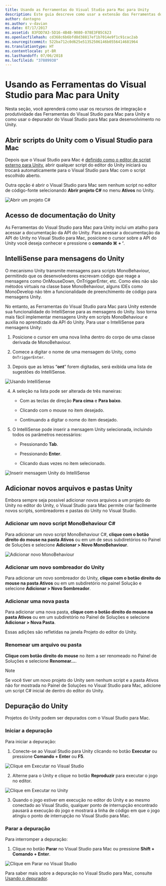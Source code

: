 ```yaml
---
title: Usando as Ferramentas do Visual Studio para Mac para Unity
description: Este guia descreve como usar a extensão das Ferramentas do Visual Studio para Mac para Unity
author: dantogno
ms.author: v-davian
ms.date: 07/17/2017
ms.assetid: 83FDD7A3-5D16-4B4B-9080-078E3FB5C623
ms.openlocfilehash: cd368c6b6bfd8d38817ef1b7014e9f1c91cac2ab
ms.sourcegitcommit: 522ba712c0d625e51352506146b0556414681964
ms.translationtype: HT
ms.contentlocale: pt-BR
ms.lasthandoff: 07/06/2018
ms.locfileid: "37889938"
---
```

# <a name="using-visual-studio-for-mac-tools-for-unity"></a>Usando as Ferramentas do Visual Studio para Mac para Unity

Nesta seção, você aprenderá como usar os recursos de integração e produtividade das Ferramentas do Visual Studio para Mac para Unity e como usar o depurador do Visual Studio para Mac para desenvolvimento no Unity.

## <a name="opening-unity-scripts-in-visual-studio-for-mac"></a>Abrir scripts do Unity com o Visual Studio para Mac

Depois que o Visual Studio para Mac é [definido como o editor de script externo para Unity](setup-vsmac-tools-unity.md#configure-unity-for-use-with-visual-studio-for-mac), abrir qualquer script do editor do Unity iniciará ou trocará automaticamente para o Visual Studio para Mac com o script escolhido aberto.

Outra opção é abrir o Visual Studio para Mac sem nenhum script no editor de código-fonte selecionando **Abrir projeto C#** no menu **Ativos** no Unity.

![Abrir um projeto C#](media/using-vsmac-tools-unity-image1.png)

## <a name="unity-documentation-access"></a>Acesso de documentação do Unity

As Ferramentas do Visual Studio para Mac para Unity inclui um atalho para acessar a documentação da API do Unity. Para acessar a documentação da API do Unity no Visual Studio para Mac, posicione o cursor sobre a API do Unity você deseja conhecer e pressione o **comando ⌘ + ‘**.

## <a name="intellisense-for-unity-messages"></a>IntelliSense para mensagens do Unity
O mecanismo Unity transmite mensagens para scripts MonoBehaviour, permitindo que os desenvolvedores escrevam código que reage a mensagens como OnMouseDown, OnTriggerEnter, etc. Como eles não são métodos virtuais na classe base MonoBehaviour, alguns IDEs como MonoDevelop não têm a funcionalidade de preenchimento de código para mensagens Unity.

No entanto, as Ferramentas do Visual Studio para Mac para Unity estende sua funcionalidade do IntelliSense para as mensagens do Unity. Isso torna mais fácil implementar mensagens Unity em scripts MonoBehaviour e auxilia no aprendizado da API do Unity. Para usar o IntelliSense para mensagens Unity:

1.  Posicione o cursor em uma nova linha dentro do corpo de uma classe derivada de MonoBehaviour.

2.  Comece a digitar o nome de uma mensagem do Unity, como `OnTriggerEnter`.

3.  Depois que as letras “**ont**” forem digitadas, será exibida uma lista de sugestões do IntelliSense.

  ![Usando IntelliSense](media/using-vsmac-tools-unity-image2.png)

4.  A seleção na lista pode ser alterada de três maneiras:

    * Com as teclas de direção **Para cima** e **Para baixo**.

    * Clicando com o mouse no item desejado.

    * Continuando a digitar o nome do item desejado.

5.  O IntelliSense pode inserir a mensagem Unity selecionada, incluindo todos os parâmetros necessários:

    * Pressionando **Tab**.

    * Pressionando **Enter**.

    * Clicando duas vezes no item selecionado.

  ![Inserir mensagem Unity do IntelliSense](media/using-vsmac-tools-unity-image3.png)

## <a name="adding-new-unity-files-and-folders"></a>Adicionar novos arquivos e pastas Unity

Embora sempre seja possível adicionar novos arquivos a um projeto do Unity no editor do Unity, o Visual Studio para Mac permite criar facilmente novos scripts, sombreadores e pastas do Unity no Visual Studio.

### <a name="add-a-new-c-monobehaviour-script"></a>Adicionar um novo script MonoBehaviour C#

Para adicionar um novo script MonoBehaviour C#, **clique com o botão direito do mouse na pasta Ativos** ou em um de seus subdiretórios no Painel de Soluções e selecione **Adicionar > Novo MonoBehaviour**.

![Adicionar novo MonoBehaviour](media/using-vsmac-tools-unity-image4.png)

### <a name="add-a-new-unity-shader"></a>Adicionar um novo sombreador do Unity

Para adicionar um novo sombreador do Unity, **clique com o botão direito do mouse na pasta Ativos** ou em um subdiretório no painel Solução e selecione **Adicionar > Novo Sombreador**.

### <a name="add-a-new-folder"></a>Adicionar uma nova pasta

Para adicionar uma nova pasta, **clique com o botão direito do mouse na pasta Ativos** ou em um subdiretório no Painel de Soluções e selecione **Adicionar > Nova Pasta**.

Essas adições são refletidas na janela Projeto do editor do Unity.

### <a name="to-rename-a-file-or-folder"></a>Renomear um arquivo ou pasta
**Clique com botão direito do mouse** no item a ser renomeado no Painel de Soluções e selecione **Renomear...**.

> [!NOTE]
> Se você tiver um novo projeto do Unity sem nenhum script e a pasta Ativos não for mostrada no Painel de Soluções no Visual Studio para Mac, adicione um script C# inicial de dentro do editor do Unity.

## <a name="unity-debugging"></a>Depuração do Unity

Projetos do Unity podem ser depurados com o Visual Studio para Mac.

### <a name="start-debugging"></a>Iniciar a depuração

Para iniciar a depuração:

1.  Conecte-se ao Visual Studio para Unity clicando no botão **Executar** ou pressione **Comando + Enter** ou **F5**.

  ![Clique em Executar no Visual Studio](media/using-vsmac-tools-unity-image5.png)

2.  Alterne para o Unity e clique no botão **Reproduzir** para executar o jogo no editor.

  ![Clique em Executar no Unity](media/using-vsmac-tools-unity-image6.png)

3.  Quando o jogo estiver em execução no editor do Unity e ao mesmo conectado ao Visual Studio, qualquer ponto de interrupção encontrado pausará a execução do jogo e mostrará a linha de código em que o jogo atingiu o ponto de interrupção no Visual Studio para Mac.

### <a name="stop-debugging"></a>Parar a depuração

Para interromper a depuração:

1.  Clique no botão **Parar** no Visual Studio para Mac ou pressione **Shift + Comando + Enter**.

  ![Clique em Parar no Visual Studio](media/using-vsmac-tools-unity-image7.png)

Para saber mais sobre a depuração no Visual Studio para Mac, consulte [Usando o depurador](https://docs.microsoft.com/visualstudio/mac/debugging).
